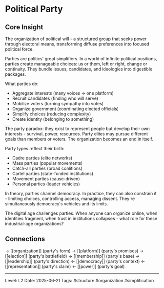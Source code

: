 # Political Party

## Core Insight
The organization of political will - a structured group that seeks power through electoral means, transforming diffuse preferences into focused political force.

Parties are politics' great simplifiers. In a world of infinite political positions, parties create manageable choices: us or them, left or right, change or continuity. They bundle issues, candidates, and ideologies into digestible packages.

What parties do:
- Aggregate interests (many voices → one platform)
- Recruit candidates (finding who will serve)
- Mobilize voters (turning sympathy into votes)
- Organize government (coordinating elected officials)
- Simplify choices (reducing complexity)
- Create identity (belonging to something)

The party paradox: they exist to represent people but develop their own interests - survival, power, resources. Party elites may pursue different goals than members or voters. The organization becomes an end in itself.

Party types reflect their birth:
- Cadre parties (elite networks)
- Mass parties (popular movements)
- Catch-all parties (broad coalitions)
- Cartel parties (state-funded institutions)
- Movement parties (cause-driven)
- Personal parties (leader vehicles)

In theory, parties channel democracy. In practice, they can also constrain it - limiting choices, controlling access, managing dissent. They're simultaneously democracy's vehicles and its limits.

The digital age challenges parties. When anyone can organize online, when identities fragment, when trust in institutions collapses - what role for these industrial-age organizations?

## Connections
→ [[organization]] (party's form)
→ [[platform]] (party's promises)
→ [[election]] (party's battlefield)
→ [[membership]] (party's base)
→ [[leadership]] (party's direction)
← [[democracy]] (party's context)
← [[representation]] (party's claim)
← [[power]] (party's goal)

---
Level: L2
Date: 2025-06-21
Tags: #structure #organization #simplification